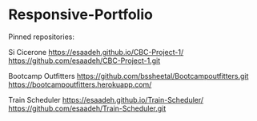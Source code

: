 # Responsive-Portfolio

Pinned repositories:

Si Cicerone
https://esaadeh.github.io/CBC-Project-1/
https://github.com/esaadeh/CBC-Project-1.git

Bootcamp Outfitters
https://github.com/bssheetal/Bootcampoutfitters.git
https://bootcampoutfitters.herokuapp.com/

Train Scheduler
https://esaadeh.github.io/Train-Scheduler/
https://github.com/esaadeh/Train-Scheduler.git
